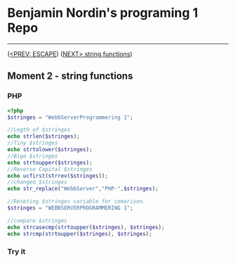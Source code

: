 #  Benjamin Nordin's programing 1 Repo #

***
([<PREV: ESCAPE](../moment2/escape/code.md)) ([NEXT\> string functions](../arrays/code.md))

##  Moment 2 - string functions ##

### PHP ###
```php
<?php
$stringes = "WebbServerProgrammering 1";

//Legth of $stringes
echo strlen($stringes);
//Tiny $stringes
echo strtolower($stringes);
//Bigo $stringes
echo strtoupper($stringes);
//Reverse Capital $stringes
echo ucfirst(strrev($stringes));
//changeo $stringes
echo str_replace("WebbServer","PHP-",$stringes);

//Reseting $stringes variable for comarison.
$stringes = "WEBBSERVERPROGRAMMERING 1";

//compare $stringes
echo strcasecmp(strtoupper($stringes), $stringes);
echo strcmp(strtoupper($stringes), $stringes);
```
### Try it ###

<script src="//repl.it/embed/KyLi/2.js"></script>
